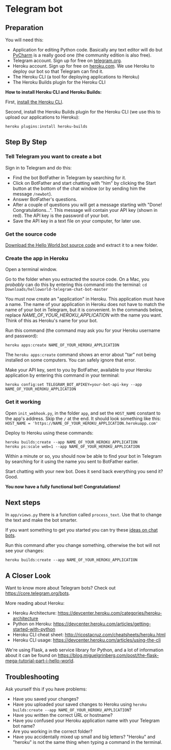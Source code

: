 # Telegram bot

## Preparation

You will need this:

* Application for editing Python code. Basically any text editor will do but [PyCharm](https://www.jetbrains.com/pycharm/) 
  is a really good one (the community edition is also free).
* Telegram account. Sign up for free on [telegram.org](https://telegram.org/).
* Heroku account. Sign up for free on [heroku.com](https://signup.heroku.com/dc). We use Heroku to deploy our bot so 
  that Telegram can find it.
* The Heroku CLI (a tool for deploying applications to Heroku)
* The Heroku Builds plugin for the Heroku CLI

**How to install Heroku CLI and Heroku Builds:**

First, [install the Heroku CLI](https://devcenter.heroku.com/articles/heroku-cli).

Second, install the Heroku Builds plugin for the Heroku CLI (we use this to upload our applications to Heroku):

```
heroku plugins:install heroku-builds
```

## Step By Step

### Tell Telegram you want to create a bot

Sign in to Telegram and do this:
- Find the bot BotFather in Telegram by searching for it.
- Click on BotFather and start chatting with "him" by clicking the Start button at the bottom of the chat window (or 
  by sending him the message `/newbot`).
- Answer BotFather's questions.
- After a couple of questions you will get a message starting with "Done! Congratulations...". This message will contain 
  your API key (shown in red). The API key is the password of your bot. 
- Save the API key in a text file on your computer, for later use.

### Get the source code

[Download the Hello World bot source code](https://github.com/mikaelsvensson/helloworld-telegram-chat-bot/archive/master.zip) 
and extract it to a new folder.

### Create the app in Heroku

Open a terminal window.

Go to the folder when you extracted the source code. On a Mac, you _probably_ can do this by entering this command into
the terminal: `cd Downloads/helloworld-telegram-chat-bot-master`

You must now create an "application" in Heroku. This application must have a name. The name of your 
application in Heroku does not have to match the name of your bot in Telegram, but it is convenient. In the commands 
below, replace _NAME_OF_YOUR_HEROKU_APPLICATION_ with the name you want. Think of this as Heroku's name for your bot. 

Run this command (the command may ask you for your Heroku username and password):
```
heroku apps:create NAME_OF_YOUR_HEROKU_APPLICATION
```

The `heroku apps:create` command shows an error about "tar" not being installed on some computers. You can safely ignore that error.
 
Make your API key, sent to you by BotFather, available to your Heroku application by entering this command in your terminal:

```
heroku config:set TELEGRAM_BOT_APIKEY=your-bot-api-key --app NAME_OF_YOUR_HEROKU_APPLICATION
```

### Get it working

Open `init_webhook.py`, in the folder `app`, and set the `HOST_NAME` constant to the app's address. Skip the `/` at the end. 
It should look something like this: `HOST_NAME = 'https://NAME_OF_YOUR_HEROKU_APPLICATION.herokuapp.com'`

Deploy to Heroku using these commands:

```
heroku builds:create --app NAME_OF_YOUR_HEROKU_APPLICATION
heroku ps:scale web=1 --app NAME_OF_YOUR_HEROKU_APPLICATION
```

Within a minute or so, you should now be able to find your bot in Telegram by searching for it using the name you 
sent to BotFather earlier. 

Start chatting with your new bot. Does it send back everything you send it? Good.

**You now have a fully functional bot! Congratulations!**

## Next steps

In `app/views.py` there is a function called `process_text`. Use that to change the text and make the bot smarter.

If you want something to get you started you can try these [ideas on chat bots](./bot-ideas.md).

Run this command after you change something, otherwise the bot will not see your changes: 

```
heroku builds:create --app NAME_OF_YOUR_HEROKU_APPLICATION
```

## A Closer Look

Want to know more about Telegram bots? Check out <https://core.telegram.org/bots>.

More reading about Heroku:

- Heroku Architecture: <https://devcenter.heroku.com/categories/heroku-architecture>
- Python on Heroku: <https://devcenter.heroku.com/articles/getting-started-with-python>
- Heroku CLI cheat sheet: <http://ricostacruz.com/cheatsheets/heroku.html>
- Heroku CLI usage: <https://devcenter.heroku.com/articles/using-the-cli>

We're using Flask, a web service library for Python, and a lot of information about it can be 
found on <https://blog.miguelgrinberg.com/post/the-flask-mega-tutorial-part-i-hello-world>.

## Troubleshooting

Ask yourself this if you have problems:

* Have you saved your changes?
* Have you uploaded your saved changes to Heroku using `heroku builds:create --app NAME_OF_YOUR_HEROKU_APPLICATION`?
* Have you written the correct URL or hostname?
* Have you confused your Heroku application name with your Telegram bot name?
* Are you working in the correct folder?
* Have you accidentally mixed up small and big letters? "Heroku" and "heroku" is not the same thing when typing 
  a command in the terminal.  
